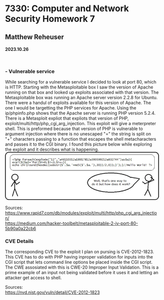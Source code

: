 # 7330: Computer and Network Security Homework 7
## Matthew Reheuser  
#### 2023.10.26 <p>&nbsp;</p>

### - Vulnerable service
While searching for a vulnerable service I decided to look at port 80, which is HTTP. Starting with the Metasploitable box I saw the version of Apache running on that box and looked up exploits associated with that version. The Metasploitable box was running an Apache server version 2.2.8 for Ubuntu. There were a handul of exploits available for this version of Apache. The one I would be targetting the PHP services for Apache. Using the ip/phpinfo.php shows that the Apache server is running PHP version 5.2.4. There is a Metasploit expliot that expliots that version of PHP, exploit/multi/http/php_cgi_arg_injection. This exploit will give a meterpreter shell. This is preformed because that version of PHP is vulnerable to argument injection where there is no unescaped "=" the string is split on "+" characters passing to a function that escapes the shell metacharacters and passes it to the CGI binary. I found this picture below while exploring the exploit and it describes what is happening. 
   ![photo](./pictures/comic.webp)

Sources:   
https://www.rapid7.com/db/modules/exploit/multi/http/php_cgi_arg_injection/  
https://medium.com/hacker-toolbelt/metasploitable-2-iv-port-80-5b90a0a22cb6

### CVE Details
The corresponding CVE to the exploit I plan on pursing is CVE-2012-1823. This CVE has to do with PHP having inproper validation for inputs into the CGI script that lets command line options be placed inside the CGI script. The CWE assosiated with this is CWE-20 Improper Input Validation. This is a prime example of an input not being validated before it uses it and letting an attacker get access to shell.

Sources:  
https://nvd.nist.gov/vuln/detail/CVE-2012-1823  


